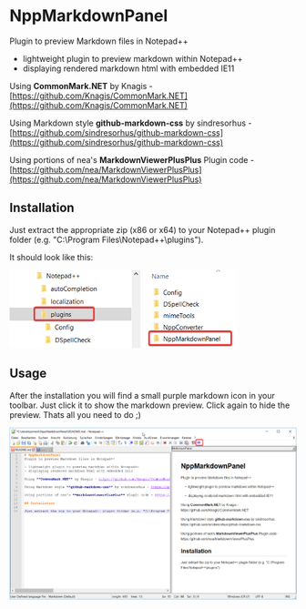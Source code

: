 # NppMarkdownPanel
Plugin to preview Markdown files in Notepad++

- lightweight plugin to preview markdown within Notepad++
- displaying rendered markdown html with embedded IE11

Using **CommonMark.NET** by Knagis - [https://github.com/Knagis/CommonMark.NET](https://github.com/Knagis/CommonMark.NET)

Using Markdown style **github-markdown-css** by sindresorhus - [https://github.com/sindresorhus/github-markdown-css](https://github.com/sindresorhus/github-markdown-css)

Using portions of nea's **MarkdownViewerPlusPlus** Plugin code - [https://github.com/nea/MarkdownViewerPlusPlus](https://github.com/nea/MarkdownViewerPlusPlus)

## Installation

Just extract the appropriate zip (x86 or x64) to your Notepad++ plugin folder (e.g. "C:\Program Files\Notepad++\plugins").

It should look like this:

![pluginfolder](help/pluginfolder.png "Layout of the plugin folder after installation")

## Usage

After the installation you will find a small purple markdown icon in your toolbar.
Just click it to show the markdown preview. Click again to hide the preview.
Thats all you need to do ;)

![npp-preview](help/npp-preview.png "Layout of the plugin folder after installation")
